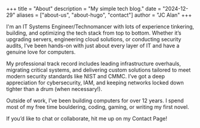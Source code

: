 +++
title = "About"
description = "My simple tech blog."
date = "2024-12-29"
aliases = ["about-us", "about-hugo", "contact"]
author = "JC Alan"
+++

I'm an IT Systems Engineer/Technomancer with lots of experience tinkering, building, and optimizing the tech stack from top to bottom. Whether it’s upgrading servers, engineering cloud solutions, or conducting security audits, I’ve been hands-on with just about every layer of IT and have a genuine love for computers.

My professional track record includes leading infrastructure overhauls, migrating critical systems, and delivering custom solutions tailored to meet modern security standards like NIST and CMMC. I’ve got a deep appreciation for cybersecurity, IAM, and keeping networks locked down tighter than a drum (when necessary!).

Outside of work, I’ve been building computers for over 12 years. I spend most of my free time bouldering, coding, gaming, or writing my first novel.

If you’d like to chat or collaborate, hit me up on my Contact Page!